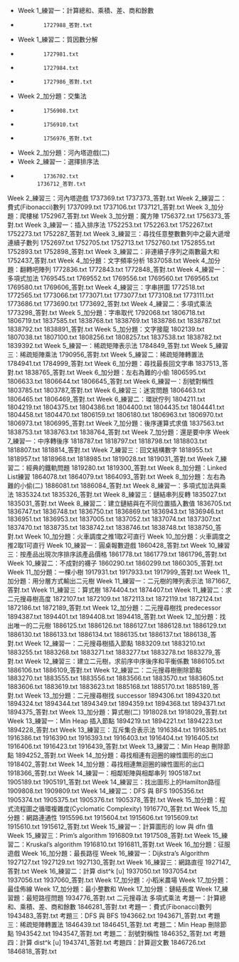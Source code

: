 * Week 1_練習一：計算總和、乘積、差、商和餘數
*             1727988_答對.txt
* Week 1_練習二：質因數分解
*             1727981.txt
*             1727984.txt
*             1727986_答對.txt
* Week 2_加分題：交集法
*             1756908.txt
*             1756910.txt
*             1756976_答對.txt
* Week 2_加分題：河內塔遊戲(二)
* Week 2_練習一：選擇排序法
*             1736702.txt
            1736712_答對.txt
Week 2_練習三：河內塔遊戲
            1737369.txt
            1737373_答對.txt
Week 2_練習二：費式(Fibonacci)數列
            1737099.txt
            1737106.txt
            1737121_答對.txt
Week 3_加分題：爬樓梯
            1752967_答對.txt
Week 3_加分題：魔方陣
            1756372.txt
            1756373_答對.txt
Week 3_練習一：插入排序法
            1752253.txt
            1752263.txt
            1752267.txt
            1752273.txt
            1752287_答對.txt
Week 3_練習三：尋找任意整數數列中之最大遞增連續子數列
            1752697.txt
            1752705.txt
            1752713.txt
            1752760.txt
            1752855.txt
            1752893.txt
            1752898_答對.txt
Week 3_練習二：非連續子序列之兩數最大和
            1752437_答對.txt
Week 4_加分題：文字頻率分析
            1837058.txt
Week 4_加分題：翻轉吧陣列
            1772836.txt
            1772843.txt
            1772848_答對.txt
Week 4_練習一：多項式加法
            1769545.txt
            1769552.txt
            1769556.txt
            1769560.txt
            1769565.txt
            1769580.txt
            1769606_答對.txt
Week 4_練習三：字串拼圖
            1772518.txt
            1772565.txt
            1773066.txt
            1773071.txt
            1773077.txt
            1773108.txt
            1773111.txt
            1773686.txt
            1773690.txt
            1773692_答對.txt
Week 4_練習二：多項式乘法
            1773298_答對.txt
Week 5_加分題：字串取代
            1792068.txt
            1806718.txt
            1806719.txt
            1837585.txt
            1838768.txt
            1838769.txt
            1838786.txt
            1838787.txt
            1838792.txt
            1838891_答對.txt
Week 5_加分題：文字接龍
            1802139.txt
            1807038.txt
            1807100.txt
            1808256.txt
            1808257.txt
            1837538.txt
            1838782.txt
            1839392.txt
Week 5_練習一：稀疏矩陣表示法
            1784849_答對.txt
Week 5_練習三：稀疏矩陣乘法
            1790956_答對.txt
Week 5_練習二：稀疏矩陣轉置法
            1784941.txt
            1784999_答對.txt
Week 6_加分題：尋找最長回文字串
            1837513_答對.txt
            1838765_答對.txt
Week 6_加分題：左右為難的小偷
            1806595.txt
            1806633.txt
            1806644.txt
            1806645_答對.txt
Week 6_練習一：刮號對稱性
            1803785.txt
            1803787_答對.txt
Week 6_練習三：迷宮問題
            1806463.txt
            1806465.txt
            1806469_答對.txt
Week 6_練習二：環狀佇列
            1804211.txt
            1804219.txt
            1804375.txt
            1804386.txt
            1804400.txt
            1804435.txt
            1804441.txt
            1804458.txt
            1804470.txt
            1806159.txt
            1806180.txt
            1806963.txt
            1806970.txt
            1806973.txt
            1806995_答對.txt
Week 7_加分題：後序運算式求值
            1837563.txt
            1838753.txt
            1838763.txt
            1838764_答對.txt
Week 7_加分題：還是要中序
Week 7_練習一：中序轉後序
            1818787.txt
            1818797.txt
            1818798.txt
            1818803.txt
            1818807.txt
            1818814_答對.txt
Week 7_練習三：回文結構數字
            1818955.txt
            1818957.txt
            1818968.txt
            1818985.txt
            1819028.txt
            1819031_答對.txt
Week 7_練習二：經典的鐵軌問題
            1819280.txt
            1819300_答對.txt
Week 8_加分題：Linked List練習
            1864078.txt
            1864079.txt
            1864093_答對.txt
Week 8_加分題：左右為難的小偷(二)
            1886081.txt
            1886084_答對.txt
Week 8_練習一：多項式加法與乘法
            1835324.txt
            1835326_答對.txt
Week 8_練習三：鏈結串列反轉
            1835027.txt
            1835031_答對.txt
Week 8_練習二：建立鏈結與在不同位置插入數值
            1836705.txt
            1836747.txt
            1836748.txt
            1836750.txt
            1836869.txt
            1836943.txt
            1836946.txt
            1836951.txt
            1836953.txt
            1837005.txt
            1837052.txt
            1837074.txt
            1837307.txt
            1837470.txt
            1838735.txt
            1838742.txt
            1838746.txt
            1838748.txt
            1838750_答對.txt
Week 10_加分題：火車調度之推1取2可直行
Week 10_加分題：火車調度之推2取1可直行
Week 10_練習一：圓桌報數遊戲
            1860428_答對.txt
Week 10_練習三：按產品出現次序排序該產品價格
            1861778.txt
            1861779.txt
            1861796_答對.txt
Week 10_練習二：不成對的襪子
            1860290.txt
            1860299.txt
            1860305_答對.txt
Week 11_加分題：一棵小樹
            1917931.txt
            1917933.txt
            1917999_答對.txt
Week 11_加分題：用分層方式輸出二元樹
Week 11_練習一：二元樹的陣列表示法
            1871667_答對.txt
Week 11_練習三：算式樹
            1874404.txt
            1874407.txt
Week 11_練習二：求二元搜尋樹高度
            1872107.txt
            1872109.txt
            1872113.txt
            1872119.txt
            1872124.txt
            1872186.txt
            1872189_答對.txt
Week 12_加分題：二元搜尋樹找 predecessor
            1894387.txt
            1894401.txt
            1894408.txt
            1894418_答對.txt
Week 12_加分題：找出唯一的二元樹
            1886125.txt
            1886126.txt
            1886127.txt
            1886128.txt
            1886129.txt
            1886130.txt
            1886133.txt
            1886134.txt
            1886135.txt
            1886137.txt
            1886138_答對.txt
Week 12_練習一：二元搜尋樹插入節點
            1883209.txt
            1883210.txt
            1883255.txt
            1883268.txt
            1883271.txt
            1883277.txt
            1883278.txt
            1883279_答對.txt
Week 12_練習三：建立二元樹，求前序中序後序和平衡係數
            1886105.txt
            1886106.txt
            1886109_答對.txt
Week 12_練習二：二元搜尋樹刪除節點
            1883270.txt
            1883555.txt
            1883556.txt
            1883566.txt
            1883570.txt
            1883605.txt
            1883606.txt
            1883619.txt
            1883623.txt
            1885168.txt
            1885170.txt
            1885189_答對.txt
Week 13_加分題：二元搜尋樹找 successor
            1894306.txt
            1894320.txt
            1894324.txt
            1894344.txt
            1894349.txt
            1894359.txt
            1894368.txt
            1894371.txt
            1894375_答對.txt
Week 13_加分題：算式樹(二)
            1918028.txt
            1918029_答對.txt
Week 13_練習一：Min Heap 插入節點
            1894219.txt
            1894221.txt
            1894223.txt
            1894228_答對.txt
Week 13_練習三：互斥集合表示法
            1916384.txt
            1916385.txt
            1916386.txt
            1916390.txt
            1916393.txt
            1916403.txt
            1916404.txt
            1916405.txt
            1916406.txt
            1916423.txt
            1916439_答對.txt
Week 13_練習二：Min Heap 刪除節點
            1894252_答對.txt
Week 14_加分題：尋找相連有迴圈的線性圖形的出口
            1918402_答對.txt
Week 14_加分題：尋找相連無迴圈的線性圖形的出口
            1918366_答對.txt
Week 14_練習一：相鄰矩陣與相鄰串列
            1905187.txt
            1905189.txt
            1905191_答對.txt
Week 14_練習三：找出圖形上的Hamilton路徑
            1909808.txt
            1909809.txt
Week 14_練習二：DFS 與 BFS
            1905356.txt
            1905374.txt
            1905375.txt
            1905376.txt
            1905378_答對.txt
Week 15_加分題：程式流程圖之循環複雜度(Cyclomatic Complexity)
            1916770_答對.txt
Week 15_加分題：網路連通性
            1915596.txt
            1915604.txt
            1915606.txt
            1915609.txt
            1915610.txt
            1915612_答對.txt
Week 15_練習一：計算圖形的 low 與 dfn 值
Week 15_練習三：Prim’s algorithm
            1916809.txt
            1917508_答對.txt
Week 15_練習二：Kruskal’s algorithm
            1916810.txt
            1916811_答對.txt
Week 16_加分題：征服遊戲
Week 16_加分題：最長路徑
Week 16_練習一：Dijkstra’s Algorithm
            1927127.txt
            1927129.txt
            1927130_答對.txt
Week 16_練習三：網路直徑
            1927147_答對.txt
Week 16_練習二：計算 dist^k [u]
            1937050.txt
            1937054.txt
            1937056.txt
            1937060_答對.txt
Week 17_加分題：小稻米農場
Week 17_加分題：最佳佈線
Week 17_加分題：最小整數和
Week 17_加分題：鏈結長度
Week 17_練習題：最短路徑問題
            1934776_答對.txt
二元搜尋法
多項式乘法
考題一：計算總和、乘積、差、商和餘數
            1846281_答對.txt
考題一：費式(Fibonacci)數列
            1943483_答對.txt
考題三：DFS 與 BFS
            1943662.txt
            1943671_答對.txt
考題三：稀疏矩陣轉置法
            1846439.txt
            1846451_答對.txt
考題二：Min Heap 刪除節點
            1943542.txt
            1943547_答對.txt
考題二：刮號對稱性
            1846352_答對.txt
考題四：計算 dist^k [u]
            1943741_答對.txt
考題四：計算迴文數
            1846726.txt
            1846818_答對.txt
